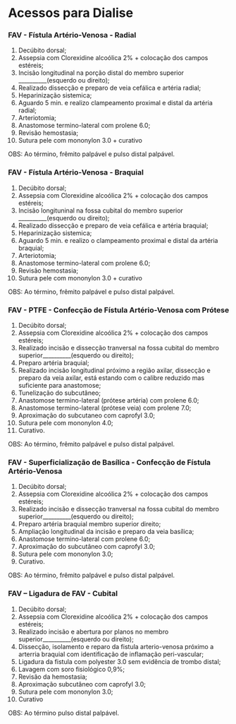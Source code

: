# Acessos para Dialise

### FAV - Fístula Artério-Venosa - Radial

1. Decúbito dorsal;
2. Assepsia com Clorexidine alcoólica 2% + colocação dos campos estéreis;
3. Incisão longitudinal na porção distal do membro superior __________(esquerdo ou direito);
4. Realizado dissecção e preparo de veia cefálica e artéria radial;
5. Heparinização sistemica;
6. Aguardo 5 min. e realizo clampeamento proximal e distal da artéria radial;
7. Arteriotomia;
8. Anastomose termino-lateral com prolene 6.0;
9. Revisão hemostasia;
10. Sutura pele com mononylon 3.0 + curativo

OBS: Ao término, frêmito palpável e pulso distal palpável.

### FAV - Fístula Artério-Venosa - Braquial

1. Decúbito dorsal;
2. Assepsia com Clorexidine alcoólica 2% + colocação dos campos estéreis;
3. Incisão longituninal na fossa cubital do membro superior __________(esquerdo ou direito);
4. Realizado dissecção e preparo de veia cefálica e artéria braquial;
5. Heparinização sistemica;
6. Aguardo 5 min. e realizo o clampeamento proximal e distal da artéria braquial;
7. Arteriotomia;
8. Anastomose termino-lateral com prolene 6.0;
9. Revisão hemostasia;
10. Sutura pele com mononylon 3.0 + curativo

OBS: Ao término, frêmito palpável e pulso distal palpável.

### FAV - PTFE - Confecção de Fístula Artério-Venosa com Prótese

1. Decúbito dorsal;
2. Assepsia com Clorexidine alcoólica 2% + colocação dos campos estéreis;
3. Realizado incisão e  dissecção tranversal na fossa cubital do membro superior__________(esquerdo ou direito);
4. Preparo artéria braquial;
5. Realizado incisão longitudinal próximo a região axilar, dissecção e preparo da veia axilar, está estando com o calibre reduzido mas suficiente para anastomose;
6. Tunelização do subcutâneo;
7. Anastomose termino-lateral (prótese artéria) com prolene 6.0;
8. Anastomose termino-lateral (prótese veia) com prolene 7.0;
9. Aproximação do subcutaneo com caprofyl 3.0;
10. Sutura pele com mononylon 4.0;
11. Curativo.

OBS: Ao término, frêmito palpável e pulso distal palpável.

### FAV - Superficialização de Basílica - Confecção de Fístula Artério-Venosa

1. Decúbito dorsal;
2. Assepsia com Clorexidine alcoólica 2% + colocação dos campos estéreis;
3. Realizado incisão e  dissecção tranversal na fossa cubital do membro superior__________(esquerdo ou direito);
4. Preparo artéria braquial membro superior direito;
5. Ampliação longitudinal da incisão e preparo da veia basílica;
6. Anastomose termino-lateral com prolene 6.0;
7. Aproximação do subcutâneo com caprofyl 3.0;
8. Sutura pele com mononylon 3.0;
9. Curativo.

OBS: Ao término, frêmito palpável e pulso distal palpável.

### FAV – Ligadura de FAV - Cubital

1. Decúbito dorsal;
2. Assepsia com Clorexidine alcoólica 2% + colocação dos campos estéreis;
3. Realizado incisão e abertura por planos no membro superior__________(esquerdo ou direito);
4. Dissecção, isolamento e reparo da fistula arterio-venosa próximo a arterria braquial com identificação de inflamação peri-vascular;
5. Ligadura da fistula com polyester 3.0 sem evidência de trombo distal;
6. Lavagem com soro fisiológico 0,9%;
7. Revisão da hemostasia;
8. Aproximação subcutâneo com caprofyl 3.0;
9. Sutura pele com mononylon 3.0;
10. Curativo

OBS: Ao término pulso distal palpável.
